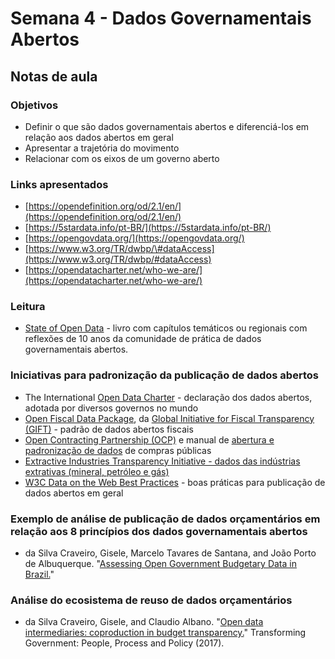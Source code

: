 # Semana 4 - Dados Governamentais Abertos

## Notas de aula

### **Objetivos**

* Definir o que são dados governamentais abertos e diferenciá-los em relação aos dados abertos em geral
* Apresentar a trajetória do movimento
* Relacionar com os eixos de um governo aberto

### Links apresentados

* [https://opendefinition.org/od/2.1/en/](https://opendefinition.org/od/2.1/en/)
* [https://5stardata.info/pt-BR/](https://5stardata.info/pt-BR/)
* [https://opengovdata.org/](https://opengovdata.org/)
* [https://www.w3.org/TR/dwbp/\#dataAccess](https://www.w3.org/TR/dwbp/#dataAccess)
* [https://opendatacharter.net/who-we-are/](https://opendatacharter.net/who-we-are/)

### **Leitura**

* [State of Open Data](https://stateofopendata.od4d.net/) - livro com capítulos temáticos ou regionais com reflexões de 10 anos da comunidade de prática de dados governamentais abertos.

### **Iniciativas para padronização da publicação de dados abertos**

* The International [Open Data Charter](https://opendatacharter.net/) - declaração dos dados abertos, adotada por diversos governos no mundo
* [Open Fiscal Data Package](http://www.fiscaltransparency.net/ofdp/), da [Global Initiative for Fiscal Transparency \(GIFT\)](http://www.fiscaltransparency.net/) - padrão de  dados abertos fiscais
* [Open Contracting Partnership \(OCP\)](https://www.open-contracting.org/) e manual de [abertura e padronização de dados](https://www.open-contracting.org/data-standard) de compras públicas
* [Extractive Industries Transparency Initiative - dados das indústrias extrativas \(mineral, petróleo e gás\)](https://eiti.org/)
* [W3C Data on the Web Best Practices](https://www.w3.org/TR/dwbp/) - boas práticas para publicação de dados abertos em geral

### **Exemplo de análise de publicação de dados orçamentários em relação aos 8 princípios dos dados governamentais abertos**

* da Silva Craveiro, Gisele, Marcelo Tavares de Santana, and João Porto de Albuquerque. "[Assessing Open Government Budgetary Data in Brazil.](https://sites.icmc.usp.br/jporto/papers/icds_2013_1_40_10183.pdf)"

### **Análise do ecosistema de reuso de dados orçamentários**

* da Silva Craveiro, Gisele, and Claudio Albano. "[Open data intermediaries: coproduction in budget transparency.](https://www.emerald.com/insight/content/doi/10.1108/TG-12-2015-0057/full/html?casa_token=pMWJcV3vDOcAAAAA:LNoe1lgYqQskQpOwBCg5o2OaU7c2YzZwlv_QsNmhtZnQFP29CUcpL1LUz8kPUTAo64aNEr81QVLPihN6ZgpKFUVgWAa999vPSClSp_BbdkPTcru5LIs)" Transforming Government: People, Process and Policy \(2017\).

